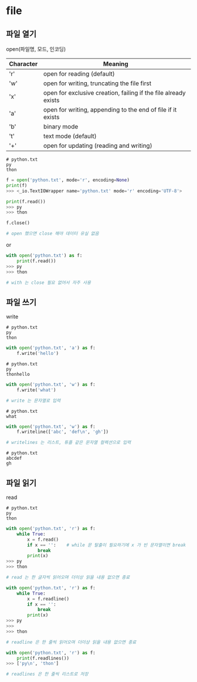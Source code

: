 # file

## 파일 열기

open(파일명, 모드, 인코딩)

|Character|Meaning|
|---------|-------|
|'r'|open for reading (default)|
|'w'|open for writing, truncating the file first|
|'x'|open for exclusive creation, failing if the file already exists|
|'a'|open for writing, appending to the end of file if it exists|
|'b'|binary mode|
|'t'|text mode (default)|
|'+'|open for updating (reading and writing)|

```text
# python.txt
py
thon
```

```python
f = open('python.txt', mode='r', encoding=None)
print(f)
>>> <_io.TextIOWrapper name='python.txt' mode='r' encoding='UTF-8'>

print(f.read())
>>> py
>>> thon

f.close()

# open 했으면 close 해야 데이터 유실 없음
```

or

```python
with open('python.txt') as f:
    print(f.read())
>>> py
>>> thon

# with 는 close 필요 없어서 자주 사용
```

## 파일 쓰기

write

```text
# python.txt
py
thon
```

```python
with open('python.txt', 'a') as f:
    f.write('hello')
```

```text
# python.txt
py
thonhello
```

```python
with open('python.txt', 'w') as f:
    f.write('what')

# write 는 문자열로 입력
```

```text
# python.txt
what
```

```python
with open('python.txt', 'w') as f:
    f.writeline(['abc', 'def\n', 'gh'])

# writelines 는 리스트, 튜플 같은 문자열 컬렉션으로 입력
```

```text
# python.txt
abcdef
gh
```

## 파일 읽기

read

```text
# python.txt
py
thon
```

```python
with open('python.txt', 'r') as f:
    while True:
        x = f.read()
        if x == '':    # while 문 탈출이 필요하기에 x 가 빈 문자열이면 break
            break
        print(x)
>>> py
>>> thon

# read 는 한 글자씩 읽어오며 더이상 읽을 내용 없으면 종료
```

```python
with open('python.txt', 'r') as f:
    while True:
        x = f.readline()
        if x == '':
            break
        print(x)
>>> py
>>> 
>>> thon

# readline 은 한 줄씩 읽어오며 더이상 읽을 내용 없으면 종료
```

```python
with open('python.txt', 'r') as f:
    print(f.readlines())
>>> ['py\n', 'thon']

# readlines 은 한 줄씩 리스트로 저장
```
